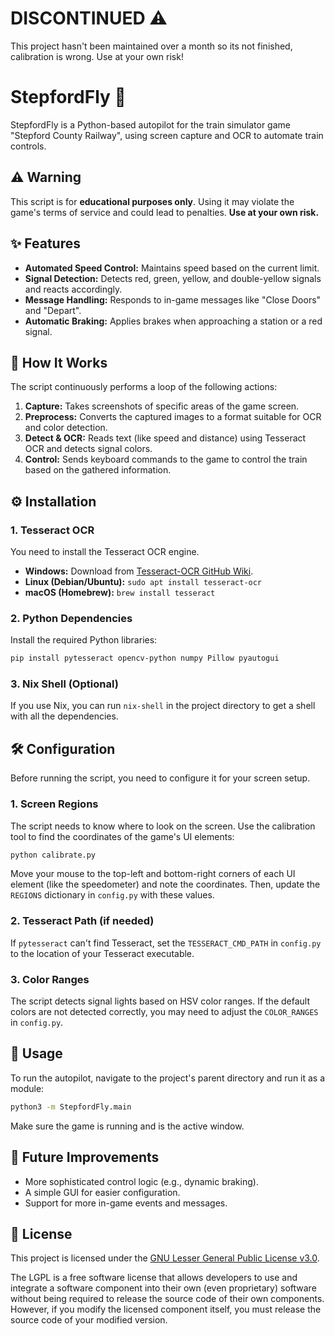 # DISCONTINUED ⚠️
This project hasn't been maintained over a month so its not finished, calibration is wrong. Use at your own risk!

# StepfordFly 🚂

StepfordFly is a Python-based autopilot for the train simulator game "Stepford County Railway", using screen capture and OCR to automate train controls.

## ⚠️ Warning

This script is for **educational purposes only**. Using it may violate the game's terms of service and could lead to penalties. **Use at your own risk.**

## ✨ Features

*   **Automated Speed Control:** Maintains speed based on the current limit.
*   **Signal Detection:** Detects red, green, yellow, and double-yellow signals and reacts accordingly.
*   **Message Handling:** Responds to in-game messages like "Close Doors" and "Depart".
*   **Automatic Braking:** Applies brakes when approaching a station or a red signal.

## 🔧 How It Works

The script continuously performs a loop of the following actions:

1.  **Capture:** Takes screenshots of specific areas of the game screen.
2.  **Preprocess:** Converts the captured images to a format suitable for OCR and color detection.
3.  **Detect & OCR:** Reads text (like speed and distance) using Tesseract OCR and detects signal colors.
4.  **Control:** Sends keyboard commands to the game to control the train based on the gathered information.

## ⚙️ Installation

### 1. Tesseract OCR

You need to install the Tesseract OCR engine.

*   **Windows:** Download from [Tesseract-OCR GitHub Wiki](https://github.com/UB-Mannheim/tesseract/wiki).
*   **Linux (Debian/Ubuntu):** `sudo apt install tesseract-ocr`
*   **macOS (Homebrew):** `brew install tesseract`

### 2. Python Dependencies

Install the required Python libraries:

```bash
pip install pytesseract opencv-python numpy Pillow pyautogui
```

### 3. Nix Shell (Optional)

If you use Nix, you can run `nix-shell` in the project directory to get a shell with all the dependencies.

## 🛠️ Configuration

Before running the script, you need to configure it for your screen setup.

### 1. Screen Regions

The script needs to know where to look on the screen. Use the calibration tool to find the coordinates of the game's UI elements:

```bash
python calibrate.py
```

Move your mouse to the top-left and bottom-right corners of each UI element (like the speedometer) and note the coordinates. Then, update the `REGIONS` dictionary in `config.py` with these values.

### 2. Tesseract Path (if needed)

If `pytesseract` can't find Tesseract, set the `TESSERACT_CMD_PATH` in `config.py` to the location of your Tesseract executable.

### 3. Color Ranges

The script detects signal lights based on HSV color ranges. If the default colors are not detected correctly, you may need to adjust the `COLOR_RANGES` in `config.py`.

## 🚀 Usage

To run the autopilot, navigate to the project's parent directory and run it as a module:

```bash
python3 -m StepfordFly.main
```

Make sure the game is running and is the active window.

## 🔮 Future Improvements

*   More sophisticated control logic (e.g., dynamic braking).
*   A simple GUI for easier configuration.
*   Support for more in-game events and messages.

## 📄 License

This project is licensed under the [GNU Lesser General Public License v3.0](LICENSE).

The LGPL is a free software license that allows developers to use and integrate a software component into their own (even proprietary) software without being required to release the source code of their own components. However, if you modify the licensed component itself, you must release the source code of your modified version.
